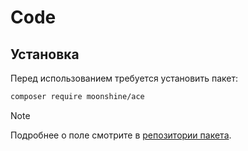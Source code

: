 # Code

## Установка

Перед использованием требуется установить пакет:

```bash
composer require moonshine/ace
```

> [!NOTE]
> Подробнее о поле смотрите в [репозитории пакета](https://github.com/moonshine-software/ace).

